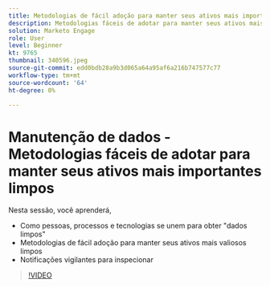 ```yaml
---
title: Metodologias de fácil adoção para manter seus ativos mais importantes limpos
description: Metodologias fáceis de adotar para manter seus ativos mais importantes limpos
solution: Marketo Engage
role: User
level: Beginner
kt: 9765
thumbnail: 340596.jpeg
source-git-commit: edd0bdb28a9b3d065a64a95af6a216b747577c77
workflow-type: tm+mt
source-wordcount: '64'
ht-degree: 0%

---
```


# Manutenção de dados - Metodologias fáceis de adotar para manter seus ativos mais importantes limpos

Nesta sessão, você aprenderá,

* Como pessoas, processos e tecnologias se unem para obter &quot;dados limpos&quot;
* Metodologias de fácil adoção para manter seus ativos mais valiosos limpos
* Notificações vigilantes para inspecionar

>[!VIDEO](https://video.tv.adobe.com/v/340596/?quality=12&learn=on)
